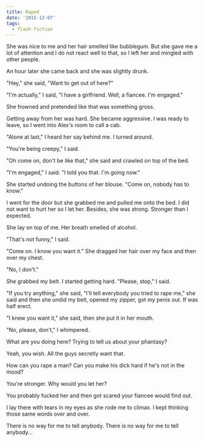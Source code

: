```yaml
---
title: Raped
date: '2015-12-07'
tags:
  - flash-fiction
---
```


She was nice to me and her hair smelled like bubblegum. But she gave me a lot of
attention and I do not react well to that, so I left her and mingled with other
people.

<!-- truncate -->

An hour later she came back and she was slightly drunk.

"Hey," she said, "Want to get out of here?"

"I'm actually," I said, "I have a girlfriend. Well, a fiancee. I'm engaged."

She frowned and pretended like that was something gross.

Getting away from her was hard. She became aggressive. I was ready to leave, so
I went into Alex's room to call a cab.

"Alone at last," I heard her say behind me. I turned around.

"You're being creepy," I said.

"Oh come on, don't be like that," she said and crawled on top of the bed.

"I'm engaged," I said. "I told you that. I'm going now."

She started undoing the buttons of her blouse. "Come on, nobody has to know."

I went for the door but she grabbed me and pulled me onto the bed. I did not
want to hurt her so I let her. Besides, she was strong. Stronger than I
expected.

She lay on top of me. Her breath smelled of alcohol.

"That's not funny," I said.

"Come on. I know you want it." She dragged her hair over my face and then over
my chest.

"No, I don't."

She grabbed my belt. I started getting hard. "Please, stop," I said.

"If you try anything," she said, "I'll tell everybody you tried to rape me," she
said and then she undid my belt, opened my zipper, got my penis out. If was half
erect.

"I knew you want it," she said, then she put it in her mouth.

"No, please, don't," I whimpered.

What are you doing here? Trying to tell us about your phantasy?

Yeah, you wish. All the guys secretly want that.

How can you rape a man? Can you make his dick hard if he's not in the mood?

You're stronger. Why would you let her?

You probably fucked her and then got scared your fiancee would find out.

I lay there with tears in my eyes as she rode me to climax. I kept thinking
those same words over and over.

There is no way for me to tell anybody. There is no way for me to tell
anybody...
